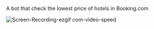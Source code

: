 A bot that check the lowest price of hotels in Booking.com


![Screen-Recording-ezgif com-video-speed](https://github.com/user-attachments/assets/8d478b9a-755d-4550-8b8a-bf1508ffb287)
